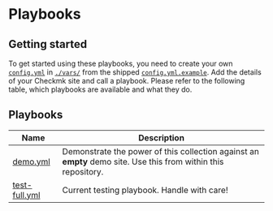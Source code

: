 # Playbooks

## Getting started
To get started using these playbooks, you need to create your own [`config.yml`](./vars/config.yml)
in [`./vars/`](./vars/) from the shipped [`config.yml.example`](./vars/config.yml.example). Add the details of your
Checkmk site and call a playbook. Please refer to the following table, which
playbooks are available and what they do.

## Playbooks
Name | Description
--- | ---
[demo.yml](./demo.yml)|Demonstrate the power of this collection against an **empty** demo site. Use this from within this repository.
[test-full.yml](./test-full.yml)|Current testing playbook. Handle with care!
